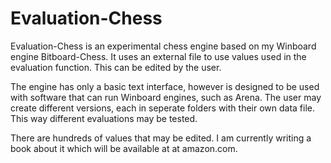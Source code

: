 # Evaluation-Chess
Evaluation-Chess is an experimental chess engine based on my Winboard engine Bitboard-Chess. It uses an external file to use values used in the evaluation function. This can be edited by the user.

The engine has only a basic text interface, however is designed to be used with software that can run Winboard engines, such as Arena. The user may create different versions, each in seperate folders with their own data file. This way different evaluations may be tested.

There are hundreds of values that may be edited. I am currently writing a book about it which will be available at at amazon.com.
